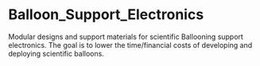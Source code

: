 # Balloon_Support_Electronics
 Modular designs and support materials for scientific Ballooning support electronics. The goal is to lower the time/financial costs of developing and deploying scientific balloons.
